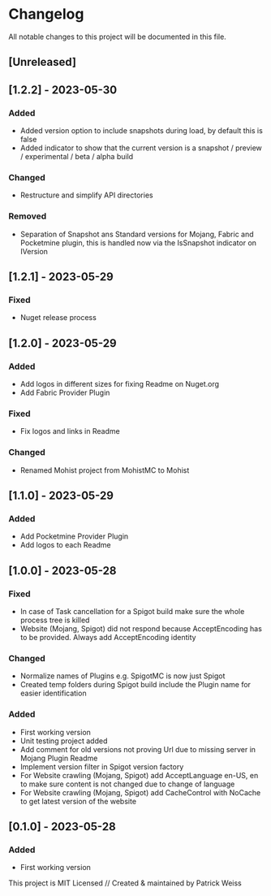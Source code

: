 # Changelog
All notable changes to this project will be documented in this file.

## [Unreleased]

## [1.2.2] - 2023-05-30
### Added
- Added version option to include snapshots during load, by default this is false
- Added indicator to show that the current version is a snapshot / preview / experimental / beta / alpha build

### Changed
- Restructure and simplify API directories

### Removed
- Separation of Snapshot ans Standard versions for Mojang, Fabric and Pocketmine plugin, this is handled now via the IsSnapshot indicator on IVersion


## [1.2.1] - 2023-05-29
### Fixed
- Nuget release process


## [1.2.0] - 2023-05-29
### Added
- Add logos in different sizes for fixing Readme on Nuget.org
- Add Fabric Provider Plugin

### Fixed
- Fix logos and links in Readme

### Changed
- Renamed Mohist project from MohistMC to Mohist


## [1.1.0] - 2023-05-29
### Added
- Add Pocketmine Provider Plugin
- Add logos to each Readme


## [1.0.0] - 2023-05-28
### Fixed
- In case of Task cancellation for a Spigot build make sure the whole process tree is killed
- Website (Mojang, Spigot) did not respond because AcceptEncoding has to be provided. Always add AcceptEncoding identity

### Changed
- Normalize names of Plugins e.g. SpigotMC is now just Spigot
- Created temp folders during Spigot build include the Plugin name for easier identification 

### Added
- First working version
- Unit testing project added
- Add comment for old versions not proving Url due to missing server in Mojang Plugin Readme
- Implement version filter in Spigot version factory
- For Website crawling (Mojang, Spigot) add AcceptLanguage en-US, en to make sure content is not changed due to change of language
- For Website crawling (Mojang, Spigot) add CacheControl with NoCache to get latest version of the website


## [0.1.0] - 2023-05-28
### Added
- First working version


This project is MIT Licensed // Created & maintained by Patrick Weiss

